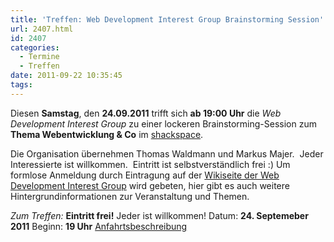 ```yaml
---
title: 'Treffen: Web Development Interest Group Brainstorming Session'
url: 2407.html
id: 2407
categories:
  - Termine
  - Treffen
date: 2011-09-22 10:35:45
tags:
---
```


Diesen **Samstag**, den **24.09.2011** trifft sich **ab 19:00 Uhr** die _Web Development Interest Group_ zu einer lockeren Brainstorming-Session zum **Thema Webentwicklung &amp; Co** im [shackspace](../?page_id=713).

Die Organisation übernehmen Thomas Waldmann und Markus Majer.  Jeder Interessierte ist willkommen.  Eintritt ist selbstverständlich frei :)
Um formlose Anmeldung durch Eintragung auf der [Wikiseite der Web Development Interest Group](https://blog.shackspace.de/wiki/doku.php?id=web_development_interest_group) wird gebeten, hier gibt es auch weitere Hintergrundinformationen zur Veranstaltung und Themen.

_Zum Treffen:_
**Eintritt frei!** Jeder ist willkommen!
Datum: **24\. Septemeber 2011**
Beginn: **19 Uhr**
[Anfahrtsbeschreibung](../?page_id=713)